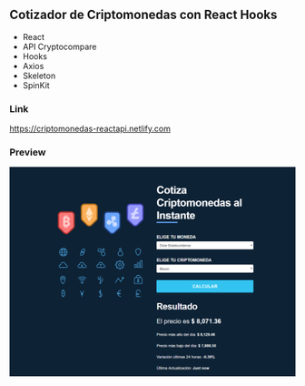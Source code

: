 ## Cotizador de Criptomonedas con React Hooks
- React
- API Cryptocompare
- Hooks
- Axios
- Skeleton
- SpinKit


### Link
https://criptomonedas-reactapi.netlify.com

### Preview 
![Criptomoneda React App](https://github.com/jorgebarcos/React-Criptomonedas/blob/master/public/screencapture-react-criptomonedas.png?raw=true)

